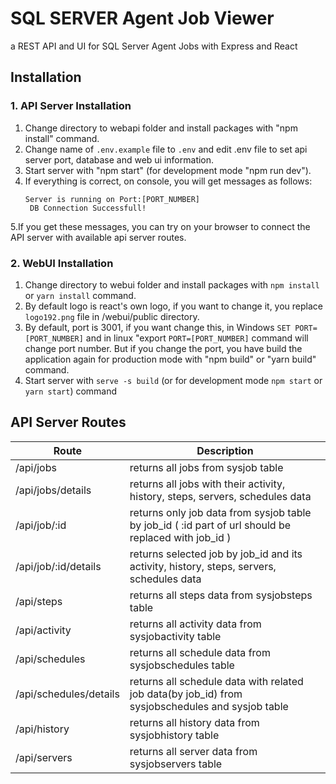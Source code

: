 # SQL SERVER Agent Job Viewer
a REST API and UI for SQL Server Agent Jobs with Express and React

## Installation

### 1. API Server Installation
  1. Change directory to webapi folder and install packages with "npm install" command.
  2. Change name of `.env.example` file to ` .env ` and edit .env file to set api server port, database and web ui information.
  3. Start server with "npm start" (for development mode "npm run dev").
  4. If everything is correct, on console, you will get messages as follows:
     ```
     Server is running on Port:[PORT_NUMBER]
      DB Connection Successfull!
     ```
  5.If you get these messages, you can try on your browser to connect the API server with available api server routes.
  
### 2. WebUI Installation
  1. Change directory to webui folder and install packages with `npm install` or `yarn install` command.
  2. By default logo is react's own logo, if you want to change it, you replace `logo192.png` file in /webui/public directory.
  3. By default, port is 3001, if you want change this, in Windows `SET PORT=[PORT_NUMBER]` and in linux "export `PORT=[PORT_NUMBER]` command will change port number.  But if you change the port, you have build the application again for production mode with "npm build" or "yarn build" command.
  4. Start server with `serve -s build` (or for development mode `npm start` or `yarn start`) command
  
  ## API Server Routes
  | Route | Description |
  | ------------- | ------------- |
  | /api/jobs | returns all jobs from sysjob table |
  | /api/jobs/details | returns all jobs with their activity, history, steps, servers, schedules data |
  | /api/job/:id | returns only job data from sysjob table by job_id ( :id part of url should be replaced with job_id ) |
  | /api/job/:id/details | returns selected job by job_id and its activity, history, steps, servers, schedules data |
  | /api/steps | returns all steps data from sysjobsteps table |
  | /api/activity | returns all activity data from sysjobactivity table |
  | /api/schedules | returns all schedule data from sysjobschedules table |
  | /api/schedules/details | returns all schedule data with related job data(by job_id) from sysjobschedules and sysjob table |
  | /api/history | returns all history data from sysjobhistory table |
  | /api/servers | returns all server data from sysjobservers table |
